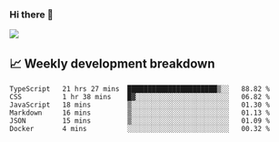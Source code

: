 ### Hi there 👋
<img align="center" src="https://github-readme-stats.vercel.app/api?username=Tumao727&show_icons=true&hide_title=true&theme=dracula" />


## 📈 Weekly development breakdown
<!--START_SECTION:waka-->

```text
TypeScript   21 hrs 27 mins  ██████████████████████▒░░   88.82 %
CSS          1 hr 38 mins    █▓░░░░░░░░░░░░░░░░░░░░░░░   06.82 %
JavaScript   18 mins         ▒░░░░░░░░░░░░░░░░░░░░░░░░   01.30 %
Markdown     16 mins         ▒░░░░░░░░░░░░░░░░░░░░░░░░   01.13 %
JSON         15 mins         ▒░░░░░░░░░░░░░░░░░░░░░░░░   01.09 %
Docker       4 mins          ░░░░░░░░░░░░░░░░░░░░░░░░░   00.32 %
```

<!--END_SECTION:waka-->